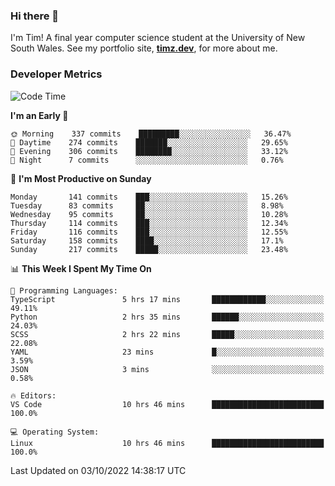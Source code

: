 ### Hi there 👋

I'm Tim! A final year computer science student at the University of New South
Wales. See my portfolio site, <strong><a href="https://timz.dev">timz.dev</a></strong>,
for more about me.

### Developer Metrics

<!-- [![Top Languages](https://github-readme-stats.vercel.app/api/wakatime?username=Tymotex&langs_count=5&custom_title=Top%205%20Languages&hide=Other&theme=material-palenight)](https://github.com/anuraghazra/github-readme-stats) -->

<!--START_SECTION:waka-->
![Code Time](http://img.shields.io/badge/Code%20Time-1%2C053%20hrs-blue)

**I'm an Early 🐤** 

```text
🌞 Morning    337 commits    █████████░░░░░░░░░░░░░░░░   36.47% 
🌆 Daytime    274 commits    ███████░░░░░░░░░░░░░░░░░░   29.65% 
🌃 Evening    306 commits    ████████░░░░░░░░░░░░░░░░░   33.12% 
🌙 Night      7 commits      ░░░░░░░░░░░░░░░░░░░░░░░░░   0.76%

```
📅 **I'm Most Productive on Sunday** 

```text
Monday       141 commits    ███░░░░░░░░░░░░░░░░░░░░░░   15.26% 
Tuesday      83 commits     ██░░░░░░░░░░░░░░░░░░░░░░░   8.98% 
Wednesday    95 commits     ██░░░░░░░░░░░░░░░░░░░░░░░   10.28% 
Thursday     114 commits    ███░░░░░░░░░░░░░░░░░░░░░░   12.34% 
Friday       116 commits    ███░░░░░░░░░░░░░░░░░░░░░░   12.55% 
Saturday     158 commits    ████░░░░░░░░░░░░░░░░░░░░░   17.1% 
Sunday       217 commits    █████░░░░░░░░░░░░░░░░░░░░   23.48%

```


📊 **This Week I Spent My Time On** 

```text
💬 Programming Languages: 
TypeScript               5 hrs 17 mins       ████████████░░░░░░░░░░░░░   49.11% 
Python                   2 hrs 35 mins       ██████░░░░░░░░░░░░░░░░░░░   24.03% 
SCSS                     2 hrs 22 mins       █████░░░░░░░░░░░░░░░░░░░░   22.08% 
YAML                     23 mins             █░░░░░░░░░░░░░░░░░░░░░░░░   3.59% 
JSON                     3 mins              ░░░░░░░░░░░░░░░░░░░░░░░░░   0.58%

🔥 Editors: 
VS Code                  10 hrs 46 mins      █████████████████████████   100.0%

💻 Operating System: 
Linux                    10 hrs 46 mins      █████████████████████████   100.0%

```


 Last Updated on 03/10/2022 14:38:17 UTC
<!--END_SECTION:waka-->

<!-- [![Tymotex's GitHub stats](https://github-readme-stats.vercel.app/api?username=Tymotex)](https://github.com/anuraghazra/github-readme-stats) -->
